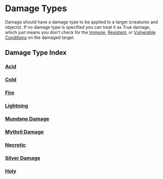 # Damage Types

Damage should have a damage type to be applied to a target (creatures and objects). If no damage type is specified you can treat it as True damage, which just means you don't check for the [Immune](../../Conditions/Immune.md), [Resistant](../../Conditions/Resistant.md), or [Vulnerable](../../Conditions/Vulnerable.md) [Conditions](../../Conditions/!Conditions.md) on the damaged target.

## Damage Type Index

### [Acid](Acid.md)

### [Cold](Cold.md)

### [Fire](../../../Magic/Spells/Spell%20Domains/Fire.md)

### [Lightning](Lightning.md)

### [Mundane Damage](Mundane%20Damage.md)

### [Mythril Damage](Mythril%20Damage.md)

### [Necrotic](Necrotic.md)

### [Silver Damage](Silver%20Damage.md)

### [Holy](Holy.md)
